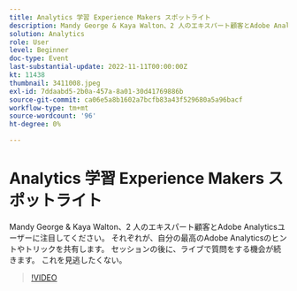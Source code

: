 ```yaml
---
title: Analytics 学習 Experience Makers スポットライト
description: Mandy George & Kaya Walton、2 人のエキスパート顧客とAdobe Analyticsユーザーに注目してください。 それぞれが、自分の最高のAdobe Analyticsのヒントやトリックを共有します。 セッションの後に、ライブで質問をする機会が続きます。 これを見逃したくない。
solution: Analytics
role: User
level: Beginner
doc-type: Event
last-substantial-update: 2022-11-11T00:00:00Z
kt: 11438
thumbnail: 3411008.jpeg
exl-id: 7ddaabd5-2b0a-457a-8a01-30d41769886b
source-git-commit: ca06e5a8b1602a7bcfb83a43f529680a5a96bacf
workflow-type: tm+mt
source-wordcount: '96'
ht-degree: 0%

---
```


# Analytics 学習 Experience Makers スポットライト

Mandy George &amp; Kaya Walton、2 人のエキスパート顧客とAdobe Analyticsユーザーに注目してください。 それぞれが、自分の最高のAdobe Analyticsのヒントやトリックを共有します。 セッションの後に、ライブで質問をする機会が続きます。 これを見逃したくない。

>[!VIDEO](https://video.tv.adobe.com/v/3411008/?quality=12&learn=on)
